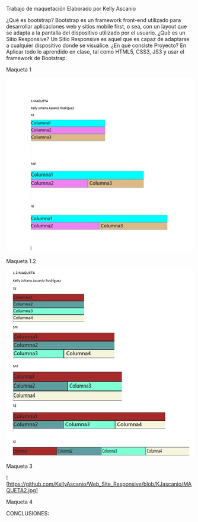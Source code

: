 
Trabajo de maquetación
Elaborado por Kelly Ascanio

¿Què es bootstrap? Bootstrap es un framework front-end utilizado para desarrollar aplicaciones web y sitios mobile first, o sea, con un layout que se adapta a la pantalla del dispositivo utilizado por el usuario.
¿Què es un Sitio Responsive? Un Sitio Responsive es aquel que es capaz de adaptarse a cualquier dispositivo donde se visualice.
¿En què consiste Proyecto? En Aplicar todo lo aprendido en clase, tal como HTML5, CSS3, JS3 y usar el framework de Bootstrap.

Maqueta 1

![](https://github.com/KellyAscanio/Web_Site_Responsive/blob/main/MAQUETA1.jpg)

Maqueta 1.2

![](https://github.com/KellyAscanio/Web_Site_Responsive/blob/KJascanio/maqueta1%2C2.jpg)

Maqueta 3

![https://github.com/KellyAscanio/Web_Site_Responsive/blob/KJascanio/MAQUETA2.jpg]

Maqueta 4


CONCLUSIONES: 
